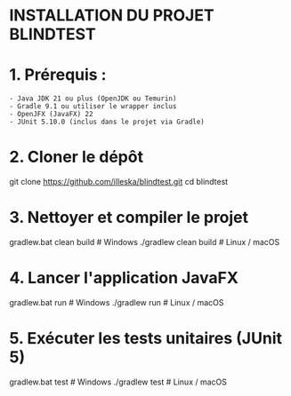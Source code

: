 # INSTALLATION DU PROJET BLINDTEST

# 1. Prérequis :
    - Java JDK 21 ou plus (OpenJDK ou Temurin)
    - Gradle 9.1 ou utiliser le wrapper inclus
    - OpenJFX (JavaFX) 22
    - JUnit 5.10.0 (inclus dans le projet via Gradle)

# 2. Cloner le dépôt
git clone https://github.com/illeska/blindtest.git
cd blindtest

# 3. Nettoyer et compiler le projet
gradlew.bat clean build   # Windows
./gradlew clean build     # Linux / macOS

# 4. Lancer l'application JavaFX
gradlew.bat run           # Windows
./gradlew run             # Linux / macOS

# 5. Exécuter les tests unitaires (JUnit 5)
gradlew.bat test          # Windows
./gradlew test            # Linux / macOS
